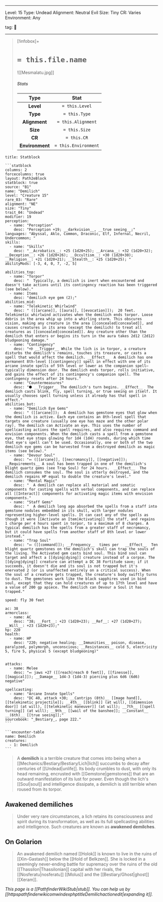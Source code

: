 
---


Level: 15
Type: Undead
Alignment: Neutral Evil
Size: Tiny
CR: Varies
Environment: Any


tag: 👹

---

> [!infobox]+
> #  `= this.file.name`
> ![[Mesmalatu.jpg]]
> ##### Stats
> Type | Stat |
> :---:|:---:|
> **Level** | `= this.Level` |
> **Type** | `= this.Type` |
> **Alignment** | `= this.Alignment` |
> **Size** | `= this.Size` |
> **CR** | `= this.CR` |
> **Environment** | `= this.Environment` |




````ad-info
title: Statblock

```statblock
columns: 2
forcecolumns: true
layout: Path2eBlock
statblock: true
source: "B1"
name: "Demilich"
level: "Creature 15"
rare_03: "Rare"
alignment: "NE"
size: "Tiny"
trait_04: "Undead"
modifier: 19
perception:
  - name: "Perception"
    desc: "Perception +19; __darkvision__, __true seeing__;"
languages: "Abyssal, Aklo, Common, Draconic, Elf, Infernal, Necril, Undercommon; "
skills:
  - name: "Skills"
    desc: "__Acrobatics__: +25 (1d20+25); __Arcana__: +32 (1d20+32); __Deception__: +26 (1d20+26); __Occultism__: +30 (1d20+30); __Religion__: +21 (1d20+21); __Stealth__: +25 (1d20+25); "
abilityMods: [-3, 4, 0, 7, -2, 5]

abilities_top:
  - name: "Torpor"
    desc: "  Typically, a demilich is inert when encountered and doesn't take actions until its contingency reaction has been triggered (see below)."
  - name: Items
    desc: "demilich eye gem (2);"
abilities_mid:
  - name: "Telekinetic Whirlwind"
    desc: " ([[arcane]], [[aura]], [[evocation]]);  20 feet. Telekinetic whirlwind activates when the demilich ends torpor. Loose debris in the area whip up into a whirling storm. This obscures vision, making any creature in the area [[concealed|concealed]], and causes creatures in its area (except the demilich) to treat all creatures as [[concealed|concealed]]. Any creature other than the demilich that enters or begins its turn in the aura takes 2d12 (2d12) bludgeoning damage."
  - name: "Contingency"
    desc: "⬲ __Trigger__ While the lich is in torpor, a creature disturbs the demilich's remains, touches its treasure, or casts a spell that would affect the demilich. __Effect__  A demilich has one permanent 8th-level [[contingency]] spell in effect with one of its arcane innate spells of 5th level or lower as the companion spell—typically dimension door. The demilich ends torpor, rolls initiative, and gains the effect of its contingency's companion spell. The contingency resets after 24 hours."
  - name: "Countermeasures"
    desc: "⭓ __Trigger__ The demilich's turn begins. __Effect__  The demilich casts blink, fly, spell turning, or true seeing on itself. It usually chooses spell turning unless it already has that spell in effect."
abilities_bot:
  - name: "Demilich Eye Gems"
    desc: " ([[arcane]]);  A demilich has gemstone eyes that glow when the demilich is active. Each eye contains an 8th-level spell that targets one creature (usually one eye has maze and the other polar ray). The demilich can Activate an eye. This uses the number of spellcasting actions the spell requires, and also requires command and envision components. When the demilich casts a spell from a gemstone eye, that eye stops glowing for 1d4 (1d4) rounds, during which time that eye's spell can't be used. Occasionally, one or both of the two demilich eye gems can be harvested from a destroyed demilich as magic items (see below)."
  - name: "Devour Soul"
    desc: "⬻ ([[arcane]], [[necromancy]], [[negative]]); __Requirements__ A soul has been trapped in one of the demilich's blight quartz gems (see Trap Soul) for 24 hours.  __Effect__  The demilich consumes the soul. The soul is utterly destroyed, and the demilich regains HP equal to double the creature's level."
  - name: "Mental Magic"
    desc: "  A demilich can replace all material and somatic components for casting spells with verbal components, and can replace all [[Interact]] components for activating magic items with envision components."
  - name: "Staff Gems"
    desc: "  A demilich long ago absorbed the spells from a staff into gemstone nodules embedded in its skull, with larger nodules representing higher-level spells. It can cast any of the spells as though it were [[Activate an Item|Activating]] the staff, and regains 1 charge per 4 hours spent in torpor, to a maximum of 8 charges. A typical demilich has the spells from a greater staff of necromancy, but it could have spells from another staff of 8th level or lower instead."
  - name: "Trap Soul"
    desc: "⬻ ([[command]]); __Frequency__  times per   __Effect__  Ten blight quartz gemstones on the demilich's skull can trap the souls of the living. The Activated gem casts bind soul. This bind soul can target and affect a [[dying|dying]] creature instead of a corpse. The [[dying|dying]] creature can attempt a DC 38 Fortitude save; if it succeeds, it doesn't die and its soul is not trapped but it's enervated 2 (or is unaffected entirely on a critical success). When the soul of a creature gets trapped, the creature's body swiftly turns to dust. The gemstones work like the black sapphires used in bind soul, except that they can hold creatures of up to 17th level and have a value of 200 gp apiece. The demilich can Devour a Soul it has trapped."

speed: fly 30 feet

ac: 38
armorclass:
  - name: AC
    desc: "38; __Fort__: +23 (1d20+23); __Ref__: +27 (1d20+27); __Will__: +23 (1d20+23);"
hp: 220
health:
  - name: HP
    desc: "220; negative healing; __Immunities__ poison, disease, paralyzed, polymorph, unconscious; __Resistances__ cold 5, electricity 5, fire 5, physical 5 (except bludgeoning)"


attacks:
  - name: Melee
    desc: "⬻ jaws +27 ([[reach|reach 0 feet]], [[finesse]], [[magical]]); __Damage__ 1d4-3 (1d4-3) piercing plus 6d6 (6d6) negative"

spellcasting:
  - name: "Arcane Innate Spells"
    desc: "DC 40, attack +30; __Cantrips (8th)__ [[mage hand]], [[telekinetic projectile]]; __4th__ [[blink]] (at will), [[dimension door]] (at will), [[telekinetic maneuver]] (at will); __7th__ [[spell turning]] (at will); __9th__ [[wail of the banshee]]; __Constant__ __(6th)__ [[true seeing]];"
sourcebook: "_Bestiary_, page 222."
```

```encounter-table
name: Demilich
creatures:
  - 1: Demilich
```

````



> A **demilich** is a terrible creature that comes into being when a [[Mechanics/Bestiary/Bestiary/Lich|lich]] succumbs to decay after centuries of [[Undead|unlife]]. Its body crumbles to dust, with only its head remaining, encrusted with [[Gemstone|gemstones]] that are an outward manifestation of its lust for power. Even though the lich's [[Soul|soul]] and intelligence dissipate, a demilich is still terrible when roused from its torpor.


## Awakened demiliches

> Under very rare circumstances, a lich retains its consciousness and spirit during its transformation, as well as its full spellcasting abilities and intelligence. Such creatures are known as **awakened demilches**.


## On Golarion

> An awakened demilich named [[Holok]] is known to live in the ruins of [[Xin-Gastash]] below the [[Hold of Belkzen]]. She is locked in a seemingly never-ending battle for supremacy over the ruins of the old [[Thassilon|Thassilonian]] capital with her rivals, the [[Nosferatu|nosferatu]] [[Molus]] and the [[Bestiary/Ghost|ghost]] [[Xeram]].



*This page is a [[PathfinderWikiStub|stub]]. You can help us by [[httpspathfinderwikicomwindexphptitleDemilichactionedit|expanding it]].*









